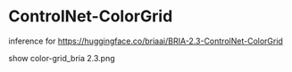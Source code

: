 # ControlNet-ColorGrid
inference for 
https://huggingface.co/briaai/BRIA-2.3-ControlNet-ColorGrid


show color-grid_bria 2.3.png

